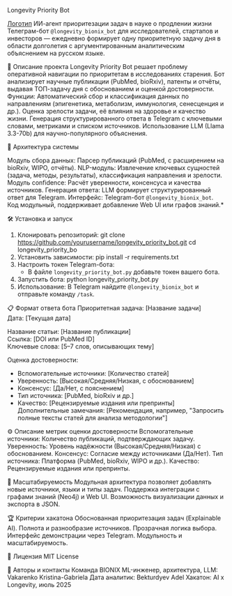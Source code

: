 Longevity Priority Bot

[Логотип](longevity_bionix_logo.png)
ИИ-агент приоритезации задач в науке о продлении жизни 
Телеграм-бот `@longevity_bionix_bot` для исследователей, стартапов и инвесторов — ежедневно формирует одну приоритетную задачу дня в области долголетия с аргументированным аналитическим объяснением на русском языке.

🚀 Описание проекта
Longevity Priority Bot решает проблему оперативной навигации по приоритетам в исследованиях старения. Бот анализирует научные публикации (PubMed, bioRxiv), патенты и отчёты, выдавая ТОП-задачу дня с обоснованием и оценкой достоверности.
Функции:
Автоматический сбор и классификация данных по направлениям (эпигенетика, метаболизм, иммунология, сенесценция и др.).
Оценка зрелости задачи, её влияния на здоровье и качество жизни.
Генерация структурированного ответа в Telegram с ключевыми словами, метриками и списком источников.
Использование LLM (Llama 3.3-70b) для научно-популярного объяснения.

🧩 Архитектура системы

Модуль сбора данных: Парсер публикаций (PubMed, с расширением на bioRxiv, WIPO, отчёты).
NLP-модуль: Извлечение ключевых сущностей (задача, методы, результаты), классификация направления и зрелости.
Модуль confidence: Расчёт уверенности, консенсуса и качества источников.
Генерация ответа: LLM формирует структурированный ответ для Telegram.
Интерфейс: Telegram-бот `@longevity_bionix_bot`.  
Код модульный, поддерживает добавление Web UI или графов знаний.*

🛠 Установка и запуск
1. Клонировать репозиторий:
   git clone https://github.com/yourusername/longevity_priority_bot.git
   cd longevity_priority_bo
2. Установить зависимости:
   pip install -r requirements.txt
3. Настроить токен Telegram-бота:
   - В файле `longevity_priority_bot.py` добавьте токен вашего бота.
4. Запустить бота:
   python longevity_priority_bot.py
5. Использование:
   В Telegram найдите `@longevity_bionix_bot` и отправьте команду `/task`.


📋 Формат ответа бота
Приоритетная задача: [Название задачи]  
Дата: [Текущая дата]  

Название статьи: [Название публикации]  
Ссылка: [DOI или PubMed ID]  
Ключевые слова: [5–7 слов, описывающих тему]  

Оценка достоверности:  
- Вспомогательные источники: [Количество статей]  
- Уверенность: [Высокая/Средняя/Низкая, с обоснованием]  
- Консенсус: [Да/Нет, с пояснением]  
- Тип источника: [PubMed, bioRxiv и др.]  
- Качество: [Рецензируемые издания или препринты]  
Дополнительные замечания: [Рекомендация, например, "Запросить полные тексты статей для анализа методологии"]  


⚙️ Описание метрик оценки достоверности
Вспомогательные источники: Количество публикаций, подтверждающих задачу.
Уверенность: Уровень надёжности (Высокая/Средняя/Низкая) с обоснованием.
Консенсус: Согласие между источниками (Да/Нет).
Тип источника: Платформа (PubMed, bioRxiv, WIPO и др.).
Качество: Рецензируемые издания или препринты.


🔄 Масштабируемость
Модульная архитектура позволяет добавлять новые источники, языки и типы задач.
Поддержка интеграции с графами знаний (Neo4j) и Web UI.
Возможность визуализации данных и экспорта в JSON.

🏆 Критерии хакатона
Обоснованная приоритезация задач (Explainable AI).
Полнота и разнообразие источников.
Прозрачная логика выбора.
Интерфейс демонстрации через Telegram.
Модульность и масштабируемость.

📜 Лицензия
MIT License

👤 Авторы и контакты
Команда BIONIX
ML-инженер, архитектура, LLM: Vakarenko Kristina-Gabriela
Дата аналитик: Bekturdyev Adel
Хакатон: AI x Longevity, июль 2025  